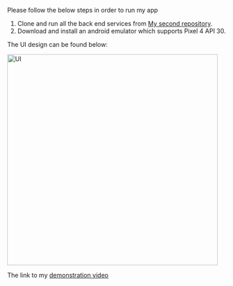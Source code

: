 Please follow the below steps in order to run my app

1. Clone and run all the back end services from [My second repository](https://github.com/YifuYANG/apis_for_FYP).
2. Download and install an android emulator which supports Pixel 4 API 30.

The UI design can be found below:

<img width="484" alt="UI" src="https://user-images.githubusercontent.com/49695085/162066434-f9fd1c68-40ec-44cf-b273-a31ff7203129.png">

The link to my [demonstration video](https://github.com/YifuYANG/MyFYP/blob/master/demonstration%20video.mov)
